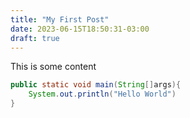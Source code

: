 ```yaml
---
title: "My First Post"
date: 2023-06-15T18:50:31-03:00
draft: true
---
```


This is some content 

```java
public static void main(String[]args){
    System.out.println("Hello World")
}

```